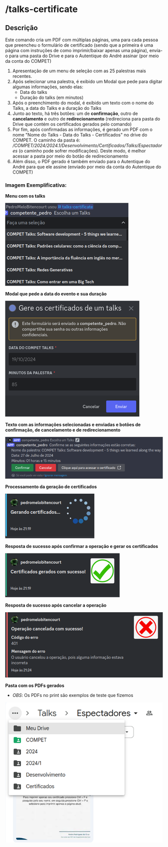 # /talks-certificate

## Descrição

Este comando cria um PDF com múltiplas páginas, uma para cada pessoa que preencheu o formulário de certificado (sendo que a primeira é uma página com instruções de como imprimir/baixar apenas uma página), envia-o para uma pasta do Drive e para o Autentique do André assinar (por meio da conta do COMPET)

1. Apresentação de um menu de seleção com as 25 palestras mais recentes.
2. Após selecionar uma palestra, é exibido um Modal que pede para digitar algumas informações, sendo elas:
    - Data do talks
    - Duração do talks (em minutos)
3. Após o preenchimento do modal, é exibido um texto com o nome do Talks, a data do Talks e a duração do Talks
4. Junto ao texto, há três botões: um de **confirmação**, outro de **cancelamento** e outro de **redirecionamento** (redireciona para pasta do Drive que contém os certificados gerados pelo comando)
5. Por fim, após confirmadas as informações, é gerado um PDF com o nome "Nome do Talks - Data do Talks - Certificados" no drive do COMPET. O caminho da pasta é: */COMPET/2024/2024.1/Desenvolvimento/Certificados/Talks/Espectadores*  (o caminho pode sofrer modificações). Deste modo, é melhor acessar a pasta por meio do botão de redirecionamento
6. Além disso, o PDF gerado é também enviado para o Autentique do André para que ele assine (enviado por meio da conta do Autentique do COMPET)

### Imagem Exemplificativa:
**Menu com os talks**

![Menu com os 25 talks mais recentes](./assets/talks-certificate-1.png)

**Modal que pede a data do evento e sua duração**

![Modal que pede a data do evento e sua duracao](./assets/talks-certificate-2.png)

**Texto com as informações selecionadas e enviadas e botões de confirmação, de cancelamento e de redirecionamento**

![Texto reconfirmando informacoes e butoes](./assets/talks-certificate-3.png)

**Processamento da geração de certificados**

![Processamento da geracao de certificados](./assets/talks-certificate-5.png)

**Resposta de sucesso após confirmar a operação e gerar os certificados**

![Resposta de sucesso apos geracao dos certificados](./assets/talks-certificate-4.png)

**Resposta de sucesso após cancelar a operação**

![Resposta de sucesso apos cancelamento da operacao](./assets/talks-certificate-6.png)

**Pasta com os PDFs gerados**

* *OBS*: Os PDFs no print são exemplos de teste que fizemos

![Pasta com os pdfs gerados pelo comando](./assets/talks-certificate-7.png)